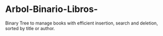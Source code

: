 # Arbol-Binario-Libros-
Binary Tree to manage books with efficient insertion, search and deletion, sorted by title or author.
